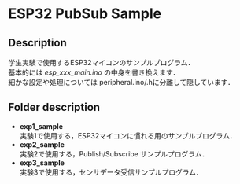 # ESP32 PubSub Sample

## Description
学生実験で使用するESP32マイコンのサンプルプログラム．  
基本的には *esp_xxx_main.ino* の中身を書き換えます．  
細かな設定や処理については peripheral.ino/.hに分離して隠しています．  

## Folder description
- **exp1_sample**  
実験1で使用する，ESP32マイコンに慣れる用のサンプルプログラム．
- **exp2_sample**  
実験2で使用する，Publish/Subscribe サンプルプログラム．
- **exp3_sample**  
実験3で使用する，センサデータ受信サンプルプログラム．